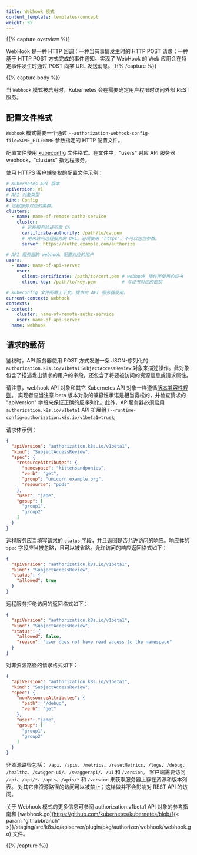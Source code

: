 ```yaml
---
title: Webhook 模式
content_template: templates/concept
weight: 95
---
```

<!-- 
---
reviewers:
- erictune
- lavalamp
- deads2k
- liggitt
title: Webhook Mode
content_template: templates/concept
weight: 95
--- 
-->


{{% capture overview %}}
<!-- 
A WebHook is an HTTP callback: an HTTP POST that occurs when something happens; a simple event-notification via HTTP POST. A web application implementing WebHooks will POST a message to a URL when certain things happen. 
-->
WebHook 是一种 HTTP 回调：一种当有事情发生时的 HTTP POST 请求；一种基于 HTTP POST 方式完成的事件通知。实现了 WebHook 的 Web 应用会在特定事件发生时通过 POST 向某 URL 发送消息。
{{% /capture %}}

{{% capture body %}}
<!-- 
When specified, mode `Webhook` causes Kubernetes to query an outside REST
service when determining user privileges. 
-->
当 `Webhook` 模式被启用时，Kubernetes 会在需要确定用户权限时访问外部 REST 服务。

<!-- 
## Configuration File Format 
-->
## 配置文件格式

<!-- Mode `Webhook` requires a file for HTTP configuration, specify by the
`--authorization-webhook-config-file=SOME_FILENAME` flag. -->
`Webhook` 模式需要一个通过 `--authorization-webhook-config-file=SOME_FILENAME` 参数指定的 HTTP 配置文件。

<!-- 
The configuration file uses the [kubeconfig](/docs/tasks/access-application-cluster/configure-access-multiple-clusters/)
file format. Within the file "users" refers to the API Server webhook and
"clusters" refers to the remote service. 
-->
配置文件使用 [kubeconfig](/docs/tasks/access-application-cluster/configure-access-multiple-clusters/) 文件格式。在文件中，"users" 对应 API 服务器 webhook，"clusters" 指远程服务。

<!-- 
A configuration example which uses HTTPS client auth: 
-->
使用 HTTPS 客户端鉴权的配置文件示例：

<!--
```yaml
# Kubernetes API version
apiVersion: v1
# kind of the API object
kind: Config
# clusters refers to the remote service.
clusters:
  - name: name-of-remote-authz-service
    cluster:
      # CA for verifying the remote service.
      certificate-authority: /path/to/ca.pem
      # URL of remote service to query. Must use 'https'. May not include parameters.
      server: https://authz.example.com/authorize
# users refers to the API Server's webhook configuration.
users:
  - name: name-of-api-server
    user:
      client-certificate: /path/to/cert.pem # cert for the webhook plugin to use
      client-key: /path/to/key.pem          # key matching the cert
# kubeconfig files require a context. Provide one for the API Server.
current-context: webhook
contexts:
- context:
    cluster: name-of-remote-authz-service
    user: name-of-api-server
  name: webhook
```
-->

```yaml
# Kubernetes API 版本
apiVersion: v1
# API 对象类型
kind: Config
# 远程服务对应的集群。
clusters:
  - name: name-of-remote-authz-service
    cluster:
      # 远程服务验证所需 CA
      certificate-authority: /path/to/ca.pem
      # 用来访问远程服务的 URL。必须使用 'https'。不可以包含参数。
      server: https://authz.example.com/authorize

# API 服务器的 webhook 配置对应的用户
users:
  - name: name-of-api-server
    user:
      client-certificate: /path/to/cert.pem # webhook 插件所使用的证书
      client-key: /path/to/key.pem          # 与证书对应的密钥

# kubeconfig 文件所需上下文。提供给 API 服务器使用。
current-context: webhook
contexts:
- context:
    cluster: name-of-remote-authz-service
    user: name-of-api-server
  name: webhook
```

<!-- 
## Request Payloads 
-->
## 请求的载荷

<!-- 
When faced with an authorization decision, the API Server POSTs a JSON-
serialized `authorization.k8s.io/v1beta1` `SubjectAccessReview` object describing the
action. This object contains fields describing the user attempting to make the
request, and either details about the resource being accessed or requests
attributes. 
-->
鉴权时，API 服务器使用 POST 方式发送一条 JSON-序列化的 `authorization.k8s.io/v1beta1` `SubjectAccessReview` 对象来描述操作。此对象包含了描述发出请求的用户的字段，还包含了将要被访问的资源信息或请求属性。

<!-- 
Note that webhook API objects are subject to the same [versioning compatibility rules](/docs/concepts/overview/kubernetes-api/)
as other Kubernetes API objects. Implementers should be aware of looser
compatibility promises for beta objects and check the "apiVersion" field of the
request to ensure correct deserialization. Additionally, the API Server must
enable the `authorization.k8s.io/v1beta1` API extensions group (`--runtime-config=authorization.k8s.io/v1beta1=true`). 
-->
请注意，webhook API 对象和其它 Kubernetes API 对象一样遵循[版本兼容性规则](/docs/concepts/overview/kubernetes-api/)。
实现者应当注意 beta 版本对象的兼容性承诺是相当宽松的，并检查请求的 "apiVersion" 字段来保证正确的反序列化。此外，API服务器必须启用 `authorization.k8s.io/v1beta1` API 扩展组 (`--runtime-config=authorization.k8s.io/v1beta1=true`)。

<!-- 
An example request body: 
-->
请求体示例：

```json
{
  "apiVersion": "authorization.k8s.io/v1beta1",
  "kind": "SubjectAccessReview",
  "spec": {
    "resourceAttributes": {
      "namespace": "kittensandponies",
      "verb": "get",
      "group": "unicorn.example.org",
      "resource": "pods"
    },
    "user": "jane",
    "group": [
      "group1",
      "group2"
    ]
  }
}
```

<!-- 
The remote service is expected to fill the `status` field of
the request and respond to either allow or disallow access. The response body's
`spec` field is ignored and may be omitted. A permissive response would return: 
-->
远程服务应当填写请求的 `status` 字段，并且返回是否允许访问的响应。响应体的 `spec` 字段应当被忽略，且可以被省略。允许访问的响应返回格式如下：

```json
{
  "apiVersion": "authorization.k8s.io/v1beta1",
  "kind": "SubjectAccessReview",
  "status": {
    "allowed": true
  }
}
```

<!-- 
To disallow access, the remote service would return: 
-->
远程服务拒绝访问的返回格式如下：

```json
{
  "apiVersion": "authorization.k8s.io/v1beta1",
  "kind": "SubjectAccessReview",
  "status": {
    "allowed": false,
    "reason": "user does not have read access to the namespace"
  }
}
```

<!-- 
Access to non-resource paths are sent as: 
-->
对非资源路径的请求格式如下：

```json
{
  "apiVersion": "authorization.k8s.io/v1beta1",
  "kind": "SubjectAccessReview",
  "spec": {
    "nonResourceAttributes": {
      "path": "/debug",
      "verb": "get"
    },
    "user": "jane",
    "group": [
      "group1",
      "group2"
    ]
  }
}
```

<!-- 
Non-resource paths include: `/api`, `/apis`, `/metrics`, `/resetMetrics`,
`/logs`, `/debug`, `/healthz`, `/swagger-ui/`, `/swaggerapi/`, `/ui`, and
`/version.` Clients require access to `/api`, `/api/*`, `/apis`, `/apis/*`,
and `/version` to discover what resources and versions are present on the server.
Access to other non-resource paths can be disallowed without restricting access
to the REST api. 
-->
非资源路径包括： `/api`、`/apis`、`/metrics`、`/resetMetrics`、`/logs`、`/debug`、
`/healthz`、`/swagger-ui/`、`/swaggerapi/`、`/ui` 和 `/version`。
客户端需要访问 `/api`、`/api/*`、`/apis`、`/apis/*` 和 `/version` 来获取服务器上存在资源和版本列表。
对其它非资源路径的访问可以被禁止；这样做并不会影响对 REST API 的访问。

<!-- 
For further documentation refer to the authorization.v1beta1 API objects and
[webhook.go](https://github.com/kubernetes/kubernetes/blob/{{< param "githubbranch" >}}/staging/src/k8s.io/apiserver/plugin/pkg/authorizer/webhook/webhook.go). 
-->
关于 Webhook 模式的更多信息可参阅 authorization.v1beta1 API 对象的参考指南和 [webhook.go](https://github.com/kubernetes/kubernetes/blob/{{< param "githubbranch" >}}/staging/src/k8s.io/apiserver/plugin/pkg/authorizer/webhook/webhook.go) 文件。

{{% /capture %}}
